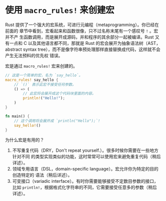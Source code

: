 # 使用 `macro_rules!` 来创建宏

Rust 提供了一个强大的宏系统，可进行元编程（metaprogramming）。你已经在前面的
章节中看到，宏看起来和函数很像，只不过名称末尾有一个感叹号 `!` 。宏并不产
生函数调用，而是展开成源码，并和程序的其余部分一起被编译。Rust 又有一点和 C
以及其他语言都不同，那就是 Rust 的宏会展开为抽象语法树（AST，abstract syntax
tree），而不是像字符串预处理那样直接替换成代码，这样就不会产生无法预料的优先权
错误。

宏是通过 `macro_rules!` 宏来创建的。

```rust
// 这是一个简单的宏，名为 `say_hello`。
macro_rules! say_hello {
    // `()` 表示此宏不接受任何参数。
    () => (
        // 此宏将会展开成这个代码块里面的内容。
        println!("Hello!");
    )
}

fn main() {
    // 这个调用将会展开成 `println("Hello");`!
    say_hello!()
}
```

为什么宏是有用的？

1. 不写重复代码（DRY，Don't repeat yourself.）。很多时候你需要在一些地方针对不同
   的类型实现类似的功能，这时常常可以使用宏来避免重复代码（稍后详述）。
2. 领域专用语言（DSL，domain-specific language）。宏允许你为特定的目的创造特定的
   语法（稍后详述）。
3. 可变接口（variadic interface）。有时你需要能够接受不定数目参数的接口，比如
   `println!`，根据格式化字符串的不同，它需要接受任意多的参数（稍后详述）。
